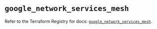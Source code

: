 # `google_network_services_mesh`

Refer to the Terraform Registry for docs: [`google_network_services_mesh`](https://registry.terraform.io/providers/hashicorp/google/6.28.0/docs/resources/network_services_mesh).
